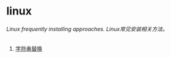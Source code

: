 # linux
###### Linux frequently installing approaches.&nbsp;Linux常见安装相关方法。

1.	[字符串替换](https://github.com/LittleChell/linux/tree/master/docs/string/stringReplace.md)
